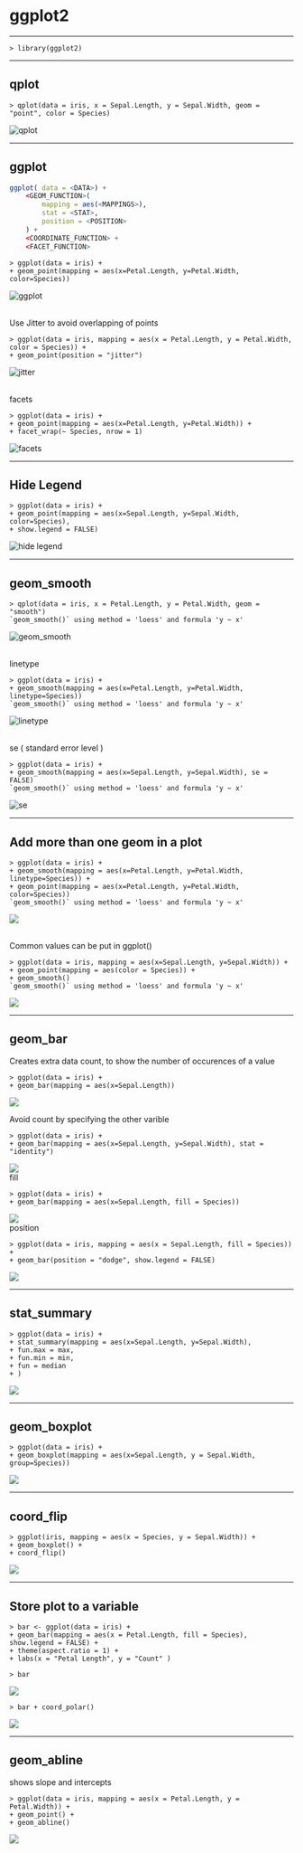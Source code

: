 # **ggplot2**

---

```
> library(ggplot2)
```

---

## qplot

```
> qplot(data = iris, x = Sepal.Length, y = Sepal.Width, geom = "point", color = Species)
```

![qplot](https://raw.githubusercontent.com/Maskedman99/Iris-Flowers/master/Images/5.png "qplot")

---

## ggplot

```R
ggplot( data = <DATA>) +
    <GEOM_FUNCTION>(
        mapping = aes(<MAPPINGS>),
        stat = <STAT>,
        position = <POSITION>
    ) +
    <COORDINATE_FUNCTION> +
    <FACET_FUNCTION>
```

```
> ggplot(data = iris) +
+ geom_point(mapping = aes(x=Petal.Length, y=Petal.Width, color=Species))
```

![ggplot](https://raw.githubusercontent.com/Maskedman99/Iris-Flowers/master/Images/6.png "ggplot")

<br>
Use Jitter to avoid overlapping of points

```
> ggplot(data = iris, mapping = aes(x = Petal.Length, y = Petal.Width, color = Species)) +
+ geom_point(position = "jitter")
```

![jitter](https://raw.githubusercontent.com/Maskedman99/Iris-Flowers/master/Images/21.png "jitter")

<br>
facets

```
> ggplot(data = iris) +
+ geom_point(mapping = aes(x=Petal.Length, y=Petal.Width)) +
+ facet_wrap(~ Species, nrow = 1)
```

![facets](https://raw.githubusercontent.com/Maskedman99/Iris-Flowers/master/Images/9.png "facets")

---

## Hide Legend

```
> ggplot(data = iris) +
+ geom_point(mapping = aes(x=Sepal.Length, y=Sepal.Width, color=Species),
+ show.legend = FALSE)
```

![hide legend](https://raw.githubusercontent.com/Maskedman99/Iris-Flowers/master/Images/11.png "hide legend")

---

## geom_smooth

```
> qplot(data = iris, x = Petal.Length, y = Petal.Width, geom = "smooth")
`geom_smooth()` using method = 'loess' and formula 'y ~ x'
```

![geom_smooth](https://raw.githubusercontent.com/Maskedman99/Iris-Flowers/master/Images/7.png "geom_smotth")

<br>
linetype

```
> ggplot(data = iris) +
+ geom_smooth(mapping = aes(x=Petal.Length, y=Petal.Width, linetype=Species))
`geom_smooth()` using method = 'loess' and formula 'y ~ x'
```

![linetype](https://raw.githubusercontent.com/Maskedman99/Iris-Flowers/master/Images/10.png "linetype")

<br>
se ( standard error level )

```
> ggplot(data = iris) +
+ geom_smooth(mapping = aes(x=Sepal.Length, y=Sepal.Width), se = FALSE)
`geom_smooth()` using method = 'loess' and formula 'y ~ x'
```

![se](https://raw.githubusercontent.com/Maskedman99/Iris-Flowers/master/Images/15.png "se")

---

## Add more than one geom in a plot

```
> ggplot(data = iris) +
+ geom_smooth(mapping = aes(x=Petal.Length, y=Petal.Width, linetype=Species)) +
+ geom_point(mapping = aes(x=Petal.Length, y=Petal.Width, color=Species))
`geom_smooth()` using method = 'loess' and formula 'y ~ x'
```

![](https://raw.githubusercontent.com/Maskedman99/Iris-Flowers/master/Images/12.png)

<br>
Common values can be put in ggplot()

```
> ggplot(data = iris, mapping = aes(x=Sepal.Length, y=Sepal.Width)) +
+ geom_point(mapping = aes(color = Species)) +
+ geom_smooth()
`geom_smooth()` using method = 'loess' and formula 'y ~ x'
```

<img src="https://raw.githubusercontent.com/Maskedman99/Iris-Flowers/master/Images/13.png">

---

## geom_bar

Creates extra data count, to show the number of occurences of a value

```
> ggplot(data = iris) +
+ geom_bar(mapping = aes(x=Sepal.Length))
```

<img src="https://raw.githubusercontent.com/Maskedman99/Iris-Flowers/master/Images/16.png">

Avoid count by specifying the other varible

```
> ggplot(data = iris) +
+ geom_bar(mapping = aes(x=Sepal.Length, y=Sepal.Width), stat = "identity")
```

<img src="https://raw.githubusercontent.com/Maskedman99/Iris-Flowers/master/Images/17.png">

<br>
fill

```
> ggplot(data = iris) +
+ geom_bar(mapping = aes(x=Sepal.Length, fill = Species))
```

<img src="https://raw.githubusercontent.com/Maskedman99/Iris-Flowers/master/Images/19.png">

<br>
position

```
> ggplot(data = iris, mapping = aes(x = Sepal.Length, fill = Species)) +
+ geom_bar(position = "dodge", show.legend = FALSE)
```

<img src="https://raw.githubusercontent.com/Maskedman99/Iris-Flowers/master/Images/20.png">

---

## stat_summary

```
> ggplot(data = iris) +
+ stat_summary(mapping = aes(x=Sepal.Length, y=Sepal.Width),
+ fun.max = max,
+ fun.min = min,
+ fun = median
+ )
```

<img src="https://raw.githubusercontent.com/Maskedman99/Iris-Flowers/master/Images/18.png">

---

## geom_boxplot

```
> ggplot(data = iris) +
+ geom_boxplot(mapping = aes(x=Sepal.Length, y = Sepal.Width, group=Species))
```

<img src="https://raw.githubusercontent.com/Maskedman99/Iris-Flowers/master/Images/14.png">

---

## coord_flip

```
> ggplot(iris, mapping = aes(x = Species, y = Sepal.Width)) +
+ geom_boxplot() +
+ coord_flip()
```

<img src="https://raw.githubusercontent.com/Maskedman99/Iris-Flowers/master/Images/22.png">

---

## Store plot to a variable

```
> bar <- ggplot(data = iris) +
+ geom_bar(mapping = aes(x = Petal.Length, fill = Species), show.legend = FALSE) +
+ theme(aspect.ratio = 1) +
+ labs(x = "Petal Length", y = "Count" )
```

```
> bar
```

<img src="https://raw.githubusercontent.com/Maskedman99/Iris-Flowers/master/Images/23.png">

```
> bar + coord_polar()
```

<img src="https://raw.githubusercontent.com/Maskedman99/Iris-Flowers/master/Images/24.png">

---

## geom_abline

shows slope and intercepts

```
> ggplot(data = iris, mapping = aes(x = Petal.Length, y = Petal.Width)) +
+ geom_point() +
+ geom_abline()
```

<img src="https://raw.githubusercontent.com/Maskedman99/Iris-Flowers/master/Images/25.png">
